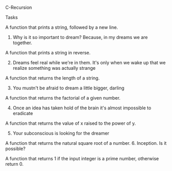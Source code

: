 C-Recursion

Tasks

 
A function that prints a string, followed by a new line.

1. Why is it so important to dream? Because, in my dreams we are together.

A function that prints a string in reverse.

2. Dreams feel real while we're in them. It's only when we wake up that we realize something was actually strange

A function that returns the length of a string.

3. You mustn't be afraid to dream a little bigger, darling

A function that returns the factorial of a given number.

4. Once an idea has taken hold of the brain it's almost impossible to eradicate

A function that returns the value of x raised to the power of y.

5. Your subconscious is looking for the dreamer

A function that returns the natural square root of a number.
6. Inception. Is it possible?

A function that returns 1 if the input integer is a prime number, otherwise return 0.


